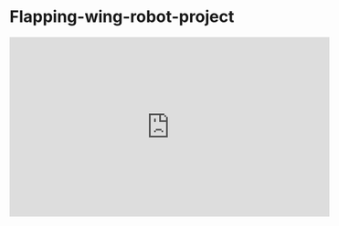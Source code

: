 # Flapping-wing-robot-project

<p align="center">
<iframe width="560" height="315" src="https://www.youtube.com/embed/cn2ckfBWq9w" title="YouTube video player" frameborder="0" allow="accelerometer; autoplay; clipboard-write; encrypted-media; gyroscope; picture-in-picture" allowfullscreen></iframe>
  </p>
